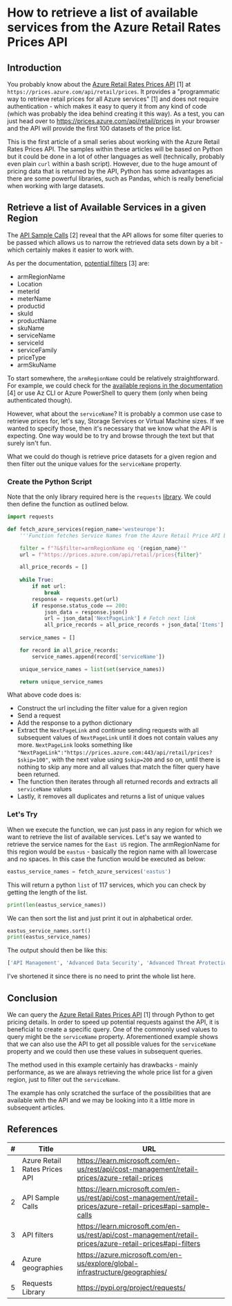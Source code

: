 # How to retrieve a list of available services from the Azure Retail Rates Prices API

## Introduction

You probably know about the [Azure Retail Rates Prices API](https://learn.microsoft.com/en-us/rest/api/cost-management/retail-prices/azure-retail-prices) [1] at `https://prices.azure.com/api/retail/prices`. It provides a "programmatic way to retrieve retail prices for all Azure services" [1] and does not require authentication - which makes it easy to query it from any kind of code (which was probably the idea behind creating it this way).
As a test, you can just head over to https://prices.azure.com/api/retail/prices in your browser and the API will provide the first 100 datasets of the price list.

This is the first article of a small series about working with the Azure Retail Rates Prices API. The samples within these articles will be based on Python but it could be done in a lot of other languages as well (technically, probably even plain `curl` within a bash script). However, due to the huge amount of pricing data that is returned by the API, Python has some advantages as there are some powerful libraries, such as Pandas, which is really beneficial when working with large datasets. 

## Retrieve a list of Available Services in a given Region

The [API Sample Calls](https://learn.microsoft.com/en-us/rest/api/cost-management/retail-prices/azure-retail-prices#api-sample-calls) [2] reveal that the API allows for some filter queries to be passed which allows us to narrow the retrieved data sets down by a bit - which certainly makes it easier to work with.

As per the documentation, [potential filters](https://learn.microsoft.com/en-us/rest/api/cost-management/retail-prices/azure-retail-prices#api-filters) [3] are:

- armRegionName
- Location
- meterId
- meterName
- productid
- skuId
- productName
- skuName
- serviceName
- serviceId
- serviceFamily
- priceType
- armSkuName

To start somewhere, the `armRegionName` could be relatively straightforward. For example, we could check for the [available regions in the documentation](https://azure.microsoft.com/en-us/explore/global-infrastructure/geographies/) [4] or use Az CLI or Azure PowerShell to query them (only when being authenticated though).

However, what about the `serviceName`? It is probably a common use case to retrieve prices for, let's say, Storage Services or Virtual Machine sizes. If we wanted to specify those, then it's necessary that we know what the API is expecting.
One way would be to try and browse through the text but that surely isn't fun.

What we could do though is retrieve price datasets for a given region and then filter out the unique values for the `serviceName` property.

### Create the Python Script

Note that the only library required here is the `requests` [library](https://pypi.org/project/requests/). We could then define the function as outlined below. 

```python
import requests

def fetch_azure_services(region_name='westeurope'):
    '''Function fetches Service Names from the Azure Retail Price API based on a given region. Region must be lowercase.'''

    filter = f"?&$filter=armRegionName eq '{region_name}'"
    url = f"https://prices.azure.com/api/retail/prices{filter}"

    all_price_records = []
    
    while True:
        if not url:
            break
        response = requests.get(url)
        if response.status_code == 200:
            json_data = response.json()
            url = json_data['NextPageLink'] # Fetch next link
            all_price_records = all_price_records + json_data['Items']
    
    service_names = []

    for record in all_price_records:
        service_names.append(record['serviceName'])

    unique_service_names = list(set(service_names))

    return unique_service_names
```

What above code does is:

- Construct the url including the filter value for a given region
- Send a request
- Add the response to a python dictionary
- Extract the `NextPageLink` and continue sending requests with all subsequent values of `NextPageLink` until it does not contain values any more. `NextPageLink` looks something like `"NextPageLink":"https://prices.azure.com:443/api/retail/prices?$skip=100"`, with the next value using `$skip=200` and so on, until there is nothing to skip any more and all values that match the filter query have been returned.
- The function then iterates through all returned records and extracts all `serviceName` values
- Lastly, it removes all duplicates and returns a list of unique values

### Let's Try

When we execute the function, we can just pass in any region for which we want to retrieve the list of available services. Let's say we wanted to retrieve the service names for the `East US` region. The armRegionName for this region would be `eastus` - basically the region name with all lowercase and no spaces. In this case the function would be executed as below:

```python
eastus_service_names = fetch_azure_services('eastus')
```

This will return a python `list` of 117 services, which you can check by getting the length of the list.

```python
print(len(eastus_service_names))
```

We can then sort the list and just print it out in alphabetical order.

```python
eastus_service_names.sort()
print(eastus_service_names)
```

The output should then be like this:

```bash
['API Management', 'Advanced Data Security', 'Advanced Threat Protection', 'App Configuration', 'Application Gateway', 'Application Insights', 'Automation', 'Azure API for FHIR', 'Azure Active Directory B2C', 'Azure Active Directory Domain Services', 'Azure Active Directory for External Identities', 'Azure Analysis Services', 'Azure App Service', 'Azure Applied AI Services', 'Azure Arc Enabled Databases', 'Azure Bastion', ...]
```

I've shortened it since there is no need to print the whole list here.

## Conclusion

We can query the [Azure Retail Rates Prices API](https://learn.microsoft.com/en-us/rest/api/cost-management/retail-prices/azure-retail-prices) [1] through Python to get pricing details. In order to speed up potential requests against the API, it is beneficial to create a specific query. One of the commonly used values to query might be the `serviceName` property. Aforementioned example shows that we can also use the API to get all possible values for the `serviceName` property and we could then use these values in subsequent queries.

The method used in this example certainly has drawbacks - mainly performance, as we are always retrieving the whole price list for a given region, just to filter out the `serviceName`.

The example has only scratched the surface of the possibilities that are available with the API and we may be looking into it a little more in subsequent articles.

## References

| # | Title | URL |
| --- | --- | --- |
| 1 | Azure Retail Rates Prices API | https://learn.microsoft.com/en-us/rest/api/cost-management/retail-prices/azure-retail-prices |
| 2 | API Sample Calls | https://learn.microsoft.com/en-us/rest/api/cost-management/retail-prices/azure-retail-prices#api-sample-calls |
| 3 | API filters | https://learn.microsoft.com/en-us/rest/api/cost-management/retail-prices/azure-retail-prices#api-filters |
| 4 | Azure geographies | https://azure.microsoft.com/en-us/explore/global-infrastructure/geographies/ |
| 5 | Requests Library | https://pypi.org/project/requests/ |
